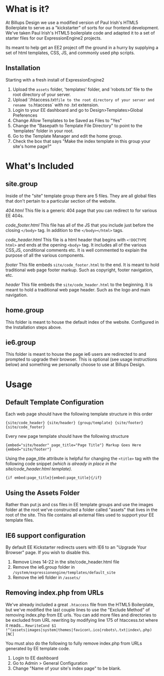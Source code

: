 What is it?
===========
At Billups Design we use a modified version of Paul Irish's HTML5 Boilerplate to serve as a "kickstarter" of sorts for our frontend development. We've taken Paul Irish's HTML5 boilerplate code and adapted it to a set of starter files for our ExpressionEngine2 projects.

Its meant to help get an EE2 project off the ground in a hurry by supplying a set of html templates, CSS, JS, and commonly used php scripts.


Installation
------------
Starting with a fresh install of ExpressionEngine2

1. Upload the `assets` folder, 'templates' folder, and 'robots.txt' file to the root directory of your server.
2. Upload '/htaccess.txt` file to the root directory of your server and rename to `.htaccess` with no .txt extension.
3. Login to your EE dashboard and go to Design>Templates>Global Preferences
4. Change Allow Templates to be Saved as Files to "Yes"
5. Change the "Basepath to Template File Directory" to point to the 'templates' folder in your root.
6. Go to the Template Manager and edit the home group.
7. Check the box that says "Make the index template in this group your site's home page?"


What's Included
===============

site.group
----------
Inside of the "site" template group there are 5 files. They are all global files that don't pertain to a particular section of the website.

*404.html*
This file is a generic 404 page that you can redirect to for various EE 404s.

*code_footer.html*
This file has all of the JS that you include just before the closing `</body>` tag. In addition to the `</body></html>` tags.

*code_header.html*
This file is a html header that begins with `<!DOCTYPE html>` and ends at the opening `<body>` tag. It includes all of the various CSS,JS, conditional comments etc. It is well commented to explain the purpose of all the various components.
	
*footer*
This file embeds `site/code_footer.html` to the end. It is meant to hold traditional web page footer markup. Such as copyright, footer navigation, etc.

*header*
This file embeds the `site/code_header.html` to the beginning. It is meant to hold a traditional web page header. Such as the logo and main navigation.

home.group
----------
This folder is meant to house the default index of the website. Configured in the Installation steps above.

ie6.group
---------
This folder is meant to house the page ie6 users are redirected to and prompted to upgrade their browser. This is optional (see usage instructions below) and something we personally choose to use at Billups Design.

Usage
=====

Default Template Configuration
------------------------------
Each web page should have the following template structure in this order

`{site/code_header}
{site/header}
{group/template}
{site/footer}
{site/code_footer}`


Every new page template should have the following structure

`{embed="site/header" page_title="Page Title"}
	Markup Goes Here
{embed="site/footer"}`

Using the page\_title attribute is helpful for changing the `<title>` tag with the following code snippet _(which is already in place in the site/code\_header.html template)._
	
`{if embed:page_title}{embed:page_title}{/if}`

Using the Assets Folder
-----------------------
Rather than put js and css files in EE template groups and use the images folder at the root we've constructed a folder called "assets" that lives in the root of the site. This file contains all external files used to support your EE template files. 

IE6 support configuration
-------------------------
By default EE Kickstarter redirects users with IE6 to an "Upgrade Your Browser" page. If you wish to disable this.

1. Remove Lines 14-22 in the site/code\_header.html file
2. Remove the ie6.group folder in `/system/expressionengine/templates/default_site`
3. Remove the ie6 folder in `/assets/`

Removing index.php from URLs
----------------------------
We've already included a great `.htaccess` file from the HTML5 Boilerplate, but we've modified the last couple lines to use the "Exclude Method" of removing index.php from EE urls. You can add more files and directories to be excluded from URL rewriting by modifying line 175 of htaccess.txt where it reads...
`RewriteCond $1 !^(assets|images|system|themes|favicon\.ico|robots\.txt|index\.php) [NC]` 

You must also do the following to fully remove index.php from URLs generated by EE template code.

1. Login to EE dashboard
2. Go to Admin > General Configuration
3. Change "Name of your site's index page" to be blank.


